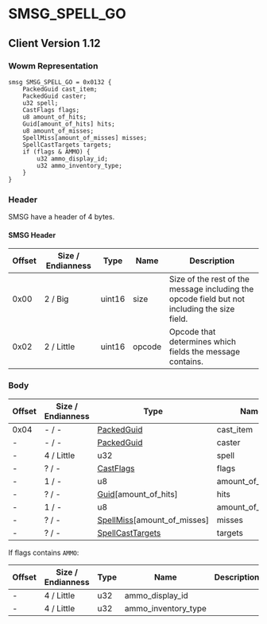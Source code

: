 # SMSG_SPELL_GO
## Client Version 1.12

### Wowm Representation
```rust,ignore
smsg SMSG_SPELL_GO = 0x0132 {
    PackedGuid cast_item;
    PackedGuid caster;
    u32 spell;
    CastFlags flags;
    u8 amount_of_hits;
    Guid[amount_of_hits] hits;
    u8 amount_of_misses;
    SpellMiss[amount_of_misses] misses;
    SpellCastTargets targets;
    if (flags & AMMO) {
        u32 ammo_display_id;
        u32 ammo_inventory_type;
    }
}
```
### Header
SMSG have a header of 4 bytes.

#### SMSG Header
| Offset | Size / Endianness | Type   | Name   | Description |
| ------ | ----------------- | ------ | ------ | ----------- |
| 0x00   | 2 / Big           | uint16 | size   | Size of the rest of the message including the opcode field but not including the size field.|
| 0x02   | 2 / Little        | uint16 | opcode | Opcode that determines which fields the message contains.|
### Body
| Offset | Size / Endianness | Type | Name | Description |
| ------ | ----------------- | ---- | ---- | ----------- |
| 0x04 | - / - | [PackedGuid](../spec/packed-guid.md) | cast_item |  |
| - | - / - | [PackedGuid](../spec/packed-guid.md) | caster |  |
| - | 4 / Little | u32 | spell |  |
| - | ? / - | [CastFlags](castflags.md) | flags |  |
| - | 1 / - | u8 | amount_of_hits |  |
| - | ? / - | [Guid](../spec/packed-guid.md)[amount_of_hits] | hits |  |
| - | 1 / - | u8 | amount_of_misses |  |
| - | ? / - | [SpellMiss](spellmiss.md)[amount_of_misses] | misses |  |
| - | ? / - | [SpellCastTargets](spellcasttargets.md) | targets |  |

If flags contains `AMMO`:

| Offset | Size / Endianness | Type | Name | Description |
| ------ | ----------------- | ---- | ---- | ----------- |
| - | 4 / Little | u32 | ammo_display_id |  |
| - | 4 / Little | u32 | ammo_inventory_type |  |

